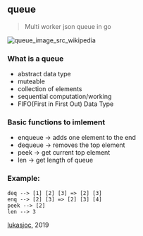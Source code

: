 ## queue

> Multi worker json queue in go

![queue_image_src_wikipedia](https://upload.wikimedia.org/wikipedia/commons/5/52/Data_Queue.svg)

### What is a queue
- abstract data type
- muteable
- collection of elements
- sequential computation/working
- FIFO(First in First Out) Data Type

### Basic functions to imlement
- enqueue -> adds one element to the end
- dequeue -> removes the top element
- peek -> get current top element
- len -> get length of queue

### Example:
```
deq --> [1] [2] [3] => [2] [3]
enq --> [2] [3] => [2] [3] [4]
peek --> [2]
len --> 3
```

[lukasjoc](https://lukasjoc.com), 2019

